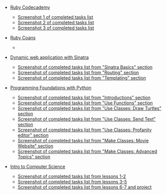  * [Ruby Codecademy](ruby_codeacademy1.png) 
   - [Screenshot 1 of completed tasks list](ruby_codeacademy2.png)
   - [Screenshot 2 of completed tasks list](ruby_codeacademy3.png) 
   - [Screenshot 3 of completed tasks list](ruby_codeacademy4.png)
   
 * [Ruby Coans]() 
   - []()
   
 * [Dynamic web application with Sinatra](r0_dynamic_web_applications_with_Sinatra.jpg) 
   - [Screenshot of completed tasks list from "Sinatra Basics" section](r1_sinatra_basics.jpg)
   - [Screenshot of completed tasks list from "Routing" section](r2_routing.jpg) 
   - [Screenshot of completed tasks list from "Templating" section](r3_templating.jpg)  
    
 * [Programming Foundations with Python](p0_programming_python.jpg) 
   - [Screenshot of completed tasks list from "Introductions" section](p1_intro.jpg)
   - [Screenshot of completed tasks list from "Use Functions" section](p2_functions.png) 
   - [Screenshot of completed tasks list from "Use Classes: Draw Turtles" section](p2_class_turtle.jpg)
   - [Screenshot of completed tasks list from "Use Classes: Send Text" section](p3_class_send_text.jpg)
   - [Screenshot of completed tasks list from "Use Classes: Profanity editor" section](p4_class_profanity.jpg)
   - [Screenshot of completed tasks list from "Make Classes: Movie Website" section](p5_class_movie.jpg)
   - [Screenshot of completed tasks list from "Make Classes: Advanced Topics" section](p6_class_advanced.jpg)
      
 * [Intro to Computer Science]() 
   - [Screenshot of completed tasks list from lessons 1-2](cs_lesson1-2.jpg)
   - [Screenshot of completed tasks list from lessons 3-5](cs_lesson_3-5.jpg) 
   - [Screenshot of completed tasks list from lessons 6-7 and project](cs_lesson_6-proj.jpg)